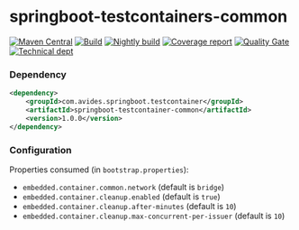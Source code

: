 # springboot-testcontainers-common

[![Maven Central](https://img.shields.io/maven-metadata/v/http/central.maven.org/maven2/com/avides/springboot/testcontainer/springboot-testcontainer-common/maven-metadata.xml.svg)](https://search.maven.org/#search%7Cgav%7C1%7Cg%3A%22com.avides.springboot.testcontainer%22%20AND%20a%3A%22springboot-testcontainer-common%22)
[![Build](https://github.com/springboot-testcontainer/springboot-testcontainer-common/workflows/release/badge.svg)](https://github.com/springboot-testcontainer/springboot-testcontainer-common/actions)
[![Nightly build](https://github.com/springboot-testcontainer/springboot-testcontainer-common/workflows/nightly/badge.svg)](https://github.com/springboot-testcontainer/springboot-testcontainer-common/actions)
[![Coverage report](https://sonarcloud.io/api/project_badges/measure?project=springboot-testcontainer_springboot-testcontainer-common&metric=coverage)](https://sonarcloud.io/dashboard?id=springboot-testcontainer_springboot-testcontainer-common)
[![Quality Gate](https://sonarcloud.io/api/project_badges/measure?project=springboot-testcontainer_springboot-testcontainer-common&metric=alert_status)](https://sonarcloud.io/dashboard?id=springboot-testcontainer_springboot-testcontainer-common)
[![Technical dept](https://sonarcloud.io/api/project_badges/measure?project=springboot-testcontainer_springboot-testcontainer-common&metric=sqale_index)](https://sonarcloud.io/dashboard?id=springboot-testcontainer_springboot-testcontainer-common)

### Dependency
```xml
<dependency>
	<groupId>com.avides.springboot.testcontainer</groupId>
	<artifactId>springboot-testcontainer-common</artifactId>
	<version>1.0.0</version>
</dependency>
```

### Configuration
Properties consumed (in `bootstrap.properties`):
- `embedded.container.common.network` (default is `bridge`)
- `embedded.container.cleanup.enabled` (default is `true`)
- `embedded.container.cleanup.after-minutes` (default is `10`)
- `embedded.container.cleanup.max-concurrent-per-issuer` (default is `10`)
